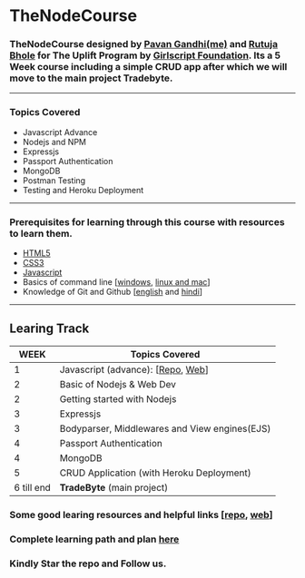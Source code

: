 # TheNodeCourse

### TheNodeCourse designed by [Pavan Gandhi(me)](https://github.com/iampavangandhi) and [Rutuja Bhole](https://github.com/vectorrb) for The Uplift Program by [Girlscript Foundation](https://www.girlscript.tech/home). Its a 5 Week course including a simple CRUD app after which we will move to the main project **Tradebyte**.

---

### Topics Covered

- Javascript Advance
- Nodejs and NPM
- Expressjs
- Passport Authentication
- MongoDB
- Postman Testing
- Testing and Heroku Deployment

---

### Prerequisites for learning through this course with resources to learn them.

- [HTML5](https://youtu.be/UB1O30fR-EE)
- [CSS3](https://youtu.be/yfoY53QXEnI)
- [Javascript](https://www.youtube.com/playlist?list=PLDyQo7g0_nsX8_gZAB8KD1lL4j4halQBJ)
- Basics of command line [[windows](https://youtu.be/QISdBQDEiJ8), [linux and mac](https://youtu.be/BGjTboXjH28)]
- Knowledge of Git and Github [[english](https://youtu.be/SWYqp7iY_Tc) and [hindi](https://youtu.be/iR5WIknxdkY)]

---

## Learing Track

| WEEK       | Topics Covered                                                                                                                                                                                          |
| ---------- | ------------------------------------------------------------------------------------------------------------------------------------------------------------------------------------------------------- |
| 1          | Javascript (advance): [[Repo](https://github.com/iampavangandhi/TheNodeCourse/tree/master/01%20Javascript%20Advance), [Web](https://iampavangandhi.github.io/TheNodeCourse/01%20Javascript%20Advance/)] |
| 2          | Basic of Nodejs & Web Dev                                                                                                                                                                               |
| 2          | Getting started with Nodejs                                                                                                                                                                             |
| 3          | Expressjs                                                                                                                                                                                               |
| 3          | Bodyparser, Middlewares and View engines(EJS)                                                                                                                                                           |
| 4          | Passport Authentication                                                                                                                                                                                 |
| 4          | MongoDB                                                                                                                                                                                                 |
| 5          | CRUD Application (with Heroku Deployment)                                                                                                                                                               |
| 6 till end | **TradeByte** (main project)                                                                                                                                                                            |

### Some good learing resources and helpful links [[repo](https://github.com/iampavangandhi/TheNodeCourse/tree/master/resources), [web](https://iampavangandhi.github.io/TheNodeCourse/resources/)]

### Complete learning path and plan [here](https://github.com/iampavangandhi/TheNodeCourse/blob/master/Tradebyte.pdf)

### Kindly **Star** the repo and **Follow** us.
